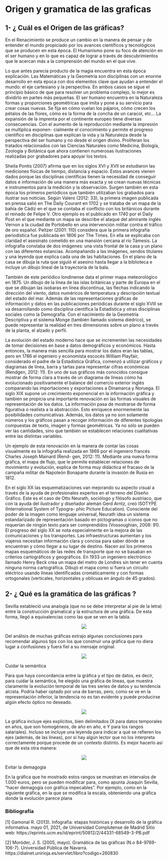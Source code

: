 # Origen y gramatica de las graficas

## 1- ¿ Cuál es el Origen de las gráficas?
<p>En el Renacimiento se produce un cambio en la manera de pensar y de entender el mundo propiciado por los avances científicos y tecnológicos que se producen en esta época. El Humanismo pone su foco de atención en el ser humano y en lo que es capaz de lograr a través de descubrimientos que le acercan más a la comprensión del mundo en el que vive.</p>
<p>Lo que antes parecía producto de la magia encuentra en esta época explicación.
Las Matemáticas y la Geometría son disciplinas con un enorme desarrollo en esta época con dos elementos clave que ayudan a entender el mundo: el eje cartesiano y la perspectiva. En ambos casos se sigue el principio básico de que para resolver un problema complejo, lo mejor es dividirlo en partes más pequeñas. El ser humano encuentra en la Naturaleza formas y proporciones geométricas que imita y pone a su servicio para crear cosas nuevas. Se fija en cómo vuelan los pájaros, cómo crecen los pétalos de las flores, cómo es la forma de la concha de un caracol, etc...
La expansión de la imprenta por el continente europeo tiene diversas consecuencias. Con el aumento de la reproducción mediante la impresión se multiplica exponen- cialmente el conocimiento y permite el progreso científico en disciplinas que explican la vida y la Naturaleza desde la perspectiva del ser humano y no desde el origen divino. Proliferan los tratados relacionados con las Ciencias Naturales como Medicina, Biología, Zoología y Botánica que ahora contienen numerosas ilustraciones realizadas por grabadores para apoyar los textos.</p>
<p>Sheila Pontis (2007) afirma que en los siglos XVI y XVII se estudiaron las mediciones físicas de tiempo, distancia y espacio. Estos avances vienen dados porque las disciplinas científicas tienen la necesidad de conseguir datos e información de una manera más exacta y se crean nuevas técnicas e instrumentos para la medición y la observación. Surgen también en esta época los primeros periódicos que también utilizaban los grabados para ilustrar sus noticias. Según Valero (2012: 33), la primera imagen publicada en prensa salió en The Daily Courant en 1702 y se trataba de un mapa de la bahía de Cádiz en el que se contaba el conflicto con los británicos durante el reinado de Felipe V. Otro ejemplo es el publicado en 1740 por el Daily Post en el que mediante un mapa se describe el ataque del almirante inglés Vernon a la ciudad de Portobello en una intervención militar contra el tráfico de oro español.
Peltzer (2001: 110) considera que la primera infografía periodística fue publicada en 1806 por The Times. En ella se explicaba con claridad el asesinato cometido en una mansión cercana al río Támesis. La infografía constaba de dos imágenes: una vista frontal de la casa y un plano con las diferentes estancias. Acompañando a las imágenes, sendos titulares y una leyenda que explica cada una de las habitaciones. En el plano de la casa se dibuja la ruta que siguió el asesino hasta llegar a la biblioteca e incluye un dibujo lineal de la trayectoria de la bala.</p>
<p>También de este periódico londinense data el primer mapa meteorológico en 1875. Un dibujo de la línea de las islas británicas y parte de Europa en el que se dibujan las isobaras en línea discontinua, las flechas indicando la dirección del viento, datos numéricos de temperatura y descripción textual del estado del mar. Además de las representaciones gráficas de información y datos en las publicaciones periódicas durante el siglo XVIII se va desarrollando como disciplina científica la Estadística y otras disciplinas sociales como la Demografía. Con el nacimiento de la Geometría Descriptiva y el sistema Monge (también llamado sistema diédrico), se puede representar la realidad en tres dimensiones sobre un plano a través de la planta, el alzado y perfil.</p>
<p>La evolución del estado moderno hace que se incrementen las necesidades de tomar decisiones en base a datos demográficos y económicos. Hasta entonces, la manera más sencilla para mostrar los datos eran las tablas, pero en 1786 el ingeniero y economista escocés William Playfair, considerado el padre de la Estadística Gráfica, comenzó a utilizar gráficos y diagramas de línea, barra y tartas para representar cifras económicas (Rendgen, 2012: 11). En uno de sus gráficos más conocidos consigue mostrar de forma clara a través de un diagrama de líneas cómo ha evolucionado positivamente el balance del comercio exterior inglés comparando las importaciones y exportaciones a Dinamarca y Noruega. El siglo XIX supone un crecimiento exponencial en la información gráfica y también se propicia una importante renovación en las formas visuales de representación de los datos. La información pasa de mostrarse de forma figurativa o realista a la abstracción. Esto enriquece enormemente las posibilidades comunicativas. Además, los datos ya no son solamente números y los gráficos pasan a recoger información de diferentes tipologías compuestas de texto, imagen y formas geométricas. Ya no sólo se pueden ver las cantidades, sino que también se establecen relaciones cualitativas entre las distintas variables.</p>
<p>Un ejemplo de esta renovación en la manera de contar las cosas visualmente es la infografía realizada en 1869 por el ingeniero francés Charles Joseph Mainard (Rend- gen, 2012: 11). Mediante una nueva forma gráfica, el mapa de flujo, que le permite establecer relaciones de movimiento y evolución, explica de forma muy didáctica el fracaso de la campaña militar de Napoleón Bonaparte durante la invasión de Rusia en 1812.</p>
<p>En el siglo XX las esquematizaciones van mejorando su aspecto visual a través de la ayuda de profesionales expertos en el terreno del Diseño Gráfico. Este es el caso de Otto Neurath, sociólogo y filósofo austriaco, que con la ayuda del ilustrador y diseñador alemán Gerd Arntz, creó ISOTYPE (International System of Typogra- phic Picture Education). Consciente del poder de la imagen como lenguaje universal, Neurath idea un sistema estandarizado de representación basado en pictogramas o iconos que no requerían de ningún texto para ser comprendidos (Vossoughian, 2008: 91). El progreso del siglo XX se nota especialmente en la mejora de las comunicaciones y los transportes. Las infraestructuras aumentan y los viajeros necesitan información clara y concisa para saber dónde se encuentran y cómo llegar a su lugar de destino. Nacen así los primeros mapas esquemáticos de las redes de transporte que no se basaban en criterios cartográficos y geográficos. En 1933 un ingeniero electrónico llamado Henry Beck crea un mapa del metro de Londres sin tener en cuenta ninguna norma cartográfica. Dibujó el mapa como si fuera un circuito eléctrico usando líneas identificadas cromáticamente y con formas ortogonales (verticales, horizontales y oblicuas en ángulo de 45 grados).</p>

## 2- ¿ Qué es la gramática de las gráficas ?   

<p>Sevilla estableció una analogía (que no se debe interpretar al pie de la letra) entre la construcción gramatical y la estructura de una gráfica. De esta forma, llegó a equivalencias como las que se ven en la tabla.</p>

<p align="center">
  <img src="https://www.sergiobarbeira.com/wp-content/uploads/2020/04/Tabla-1.-Analogia-graficas-linguistica--700x348.png" />
</p>

<p>Del análisis de muchas gráficas extrajo algunas conclusiones para recomendar algunos tips con los que construir una gráfica que no diera lugar a confusiones y fuera fiel a su mensaje original.</p>

<p align="center">
  <img src="https://www.sergiobarbeira.com/wp-content/uploads/2020/04/Tabla-2.-Recomedaciones-elaboracion-graficas-700x384.png" />
</p>

Cuidar la semántica

<p>Para que haya concordancia entre la gráfica y el tipo de datos, es decir, para cuidar la semántica, he elegido una gráfica de líneas, que muestra claramente la evolución temporal de las tres series de datos y su tendencia alcista. Podría haber optado por una de barras, pero, como se ve en la representación inferior, la tendencia no es tan evidente y puede producirse algún efecto óptico no deseado.</p>

<p align="center">
  <img src="https://www.sergiobarbeira.com/wp-content/uploads/2020/04/Grafica-4.-Evolucion-salario-medio-mediano-modal-2007-2017-grafica-barras-700x609.png" />
</p>

<p>La gráfica incluye ejes explícitos, bien delimitados (X para datos temporales en años, que son homogéneos, de año en año, e Y para los rangos salariales). Incluso se incluye una leyenda para indicar a qué se refieren los ejes (además, de las líneas), por si hay algún lector que no los interpreta correctamente porque procede de un contexto distinto. Es mejor hacerlo así que de esta otra manera:</p>

<p align="center">
  <img src="https://www.sergiobarbeira.com/wp-content/uploads/2020/04/Grafica-1.-Evolucion-salario-medio-mediano-modal-2007-17-Espana-sin-identificar-ejes-700x599.png" />
</p>

Evitar la demagogia

<p>En la gráfica que he mostrado estos rangos se muestran en intervalos de 1.000 euros, pero se pueden modificar para, como apunta Joaquín Sevilla, “hacer demagogia con gráfica impecables”. Por ejemplo, como en la siguiente gráfica, en la que se modifica la escala, obteniendo una gráfica donde la evolución parece plana</p>

###  Bibliografía
<p>[1] Gamonal R. (2013). Infografía: etapas históricas y desarrollo de la gráfica informativa. mayo 01, 2021, de Universidad Complutense de Madrid Sitio web: https://eprints.ucm.es/id/eprint/50812/2/44331-68549-3-PB.pdf</p>
<p>[2] Moróder, J. S. (2005, mayo). Gramática de las gráficas (N.o 84-9769-106-7). Universidad Pública de Navarra. https://dialnet.unirioja.es/servlet/libro?codigo=260830</p>

